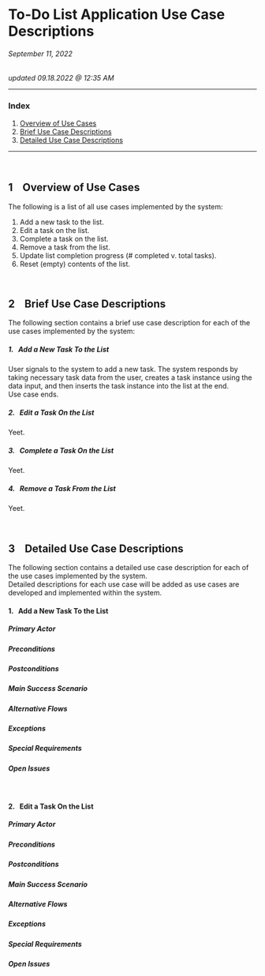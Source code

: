 # To-Do List Application Use Case Descriptions
###### September 11, 2022

_updated 09.18.2022 @ 12:35 AM_

---
### Index

1. [Overview of Use Cases]()
2. [Brief Use Case Descriptions]()
3. [Detailed Use Case Descriptions]()

---


&nbsp;
## 1 &nbsp;&nbsp; Overview of Use Cases

The following is a list of all use cases implemented by the system:

1. Add a new task to the list.
2. Edit a task on the list.
3. Complete a task on the list.
4. Remove a task from the list.
5. Update list completion progress (\# completed v. total tasks).
6. Reset (empty) contents of the list.


&nbsp;
## 2 &nbsp;&nbsp; Brief Use Case Descriptions

The following section contains a brief use case description for each of the use cases implemented by the system:  

##### 1. &nbsp; Add a New Task To the List

User signals to the system to add a new task. The system responds by taking necessary task data from the user, creates a task instance using the data input, and then inserts the task instance into the list at the end.  
Use case ends.

##### 2. &nbsp; Edit a Task On the List

Yeet.

##### 3. &nbsp; Complete a Task On the List

Yeet.

##### 4. &nbsp; Remove a Task From the List

Yeet.


&nbsp;
## 3 &nbsp;&nbsp; Detailed Use Case Descriptions

The following section contains a detailed use case description for each of the use cases implemented by the system.  
Detailed descriptions for each use case will be added as use cases are developed and implemented within the system.  

#### 1. &nbsp; Add a New Task To the List

##### Primary Actor
##### Preconditions
##### Postconditions
##### Main Success Scenario
##### Alternative Flows
##### Exceptions
##### Special Requirements
##### Open Issues


&nbsp;
#### 2. &nbsp; Edit a Task On the List

##### Primary Actor
##### Preconditions
##### Postconditions
##### Main Success Scenario
##### Alternative Flows
##### Exceptions
##### Special Requirements
##### Open Issues